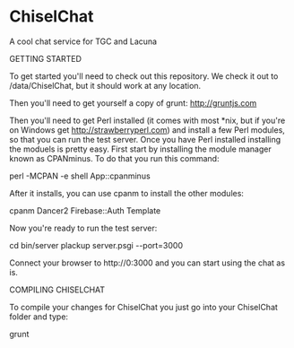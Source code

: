 # ChiselChat
A cool chat service for TGC and Lacuna


GETTING STARTED

To get started you'll need to check out this repository. We check it out to /data/ChiselChat, but it should work at any location.

Then you'll need to get yourself a copy of grunt: http://gruntjs.com

Then you'll need to get Perl installed (it comes with most *nix, but if you're on Windows get http://strawberryperl.com) and install a few Perl modules, so that you can run the test server. Once you have Perl installed installing the moduels is pretty easy. First start by installing the module manager known as CPANminus. To do that you run this command:

perl -MCPAN -e shell App::cpanminus

After it installs, you can use cpanm to install the other modules:

cpanm Dancer2 Firebase::Auth Template

Now you're ready to run the test server:

cd bin/server
plackup server.psgi --port=3000

Connect your browser to http://0:3000 and you can start using the chat as is.


COMPILING CHISELCHAT

To compile your changes for ChiselChat you just go into your ChiselChat folder and type:

grunt


